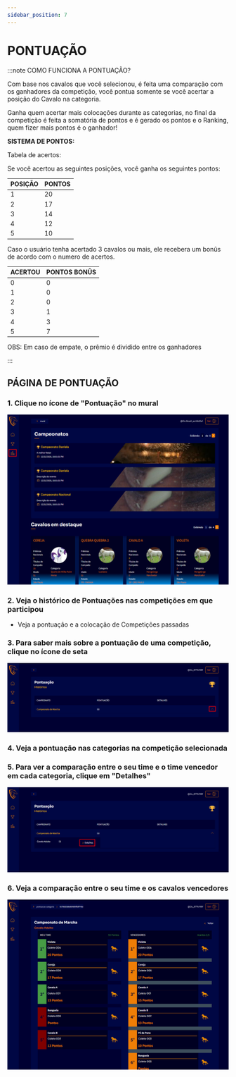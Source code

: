 ```yaml
---
sidebar_position: 7
---
```


# PONTUAÇÃO

:::note COMO FUNCIONA A PONTUAÇÃO?

Com base nos cavalos que você selecionou, é feita uma comparação com os ganhadores da competição, você pontua somente se você acertar a posição do Cavalo na categoria.

Ganha quem acertar mais colocações durante as categorias, no final da competição é feita a somatória de pontos e é gerado os pontos e o Ranking, quem fizer mais pontos é o ganhador!

**SISTEMA DE PONTOS:**

Tabela de acertos:

Se você acertou as seguintes posições, você ganha os seguintes pontos:

| POSIÇÃO | PONTOS |
| ------- | ------ |
| 1 | 20 |
| 2 | 17 |
| 3 | 14 |
| 4 | 12 |
| 5 | 10 |

Caso o usuário tenha acertado 3 cavalos ou mais, ele recebera um bonûs de acordo com o numero de acertos.

| ACERTOU | PONTOS BONÛS |
| ------- | ------------ |
| 0 | 0 |
| 1 | 0 |
| 2 | 0 |
| 3 | 1 |
| 4 | 3 |
| 5 | 7 |

OBS: Em caso de empate, o prêmio é dividido entre os ganhadores

:::

## PÁGINA DE PONTUAÇÃO

### 1. Clique no ícone de "Pontuação" no mural

![Mural](/img/Plataforma/mural3.png)

### 2. Veja o histórico de Pontuações nas competições em que participou

- Veja a pontuação e a colocação de Competições passadas

### 3. Para saber mais sobre a pontuação de uma competição, clique no ícone de seta

![Pontuação](/img/Plataforma/ponto1.png)

### 4. Veja a pontuação nas categorias na competição selecionada

### 5. Para ver a comparação entre o seu time e o time vencedor em cada categoria, clique em "Detalhes"

![Pontuação](/img/Plataforma/ponto2.png)

### 6. Veja a comparação entre o seu time e os cavalos vencedores

![Pontuação](/img/Plataforma/ponto3.png)